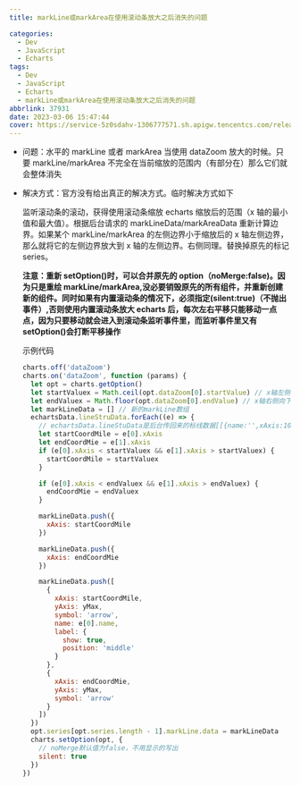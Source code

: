 ```yaml
---
title: markLine或markArea在使用滚动条放大之后消失的问题

categories:
  - Dev
  - JavaScript
  - Echarts
tags:
  - Dev
  - JavaScript
  - Echarts
  - markLine或markArea在使用滚动条放大之后消失的问题
abbrlink: 37931
date: 2023-03-06 15:47:44
cover: https://service-5z0sdahv-1306777571.sh.apigw.tencentcs.com/release/?uuid=677bfa68c8964617af0eeff4596cd54f
---
```


- 问题：水平的 markLine 或者 markArea 当使用 dataZoom 放大的时候。只要 markLine/markArea 不完全在当前缩放的范围内（有部分在）那么它们就会整体消失
- 解决方式：官方没有给出真正的解决方式。临时解决方式如下

  监听滚动条的滚动，获得使用滚动条缩放 echarts 缩放后的范围（x 轴的最小值和最大值）。根据后台请求的 markLineData/markAreaData 重新计算边界。如果某个 markLine/markArea 的左侧边界小于缩放后的 x 轴左侧边界，那么就将它的左侧边界放大到 x 轴的左侧边界。右侧同理。替换掉原先的标记 series。

  **注意：重新 setOption()时，可以合并原先的 option（noMerge:false)。因为只是重绘 markLine/markArea,没必要销毁原先的所有组件，并重新创建新的组件。同时如果有内置滚动条的情况下，必须指定(silent:true)（不抛出事件）,否则使用内置滚动条放大 echarts 后，每次左右平移只能移动一点点，因为只要移动就会进入到滚动条监听事件里，而监听事件里又有 setOption()会打断平移操作**

  示例代码

  ```js
  charts.off('dataZoom')
  charts.on('dataZoom', function (params) {
    let opt = charts.getOption()
    let startValuex = Math.ceil(opt.dataZoom[0].startValue) // x轴左侧向上取整
    let endValuex = Math.floor(opt.dataZoom[0].endValue) // x轴右侧向下取整
    let markLineData = [] // 新的markLine数组
    echartsData.lineStruData.forEach((e) => {
      // echartsData.lineStuData是后台传回来的标线数据[[{name:'',xAxis:100},{xAxis:200}].]
      let startCoordMile = e[0].xAxis
      let endCoordMie = e[1].xAxis
      if (e[0].xAxis < startValuex && e[1].xAxis > startValuex) {
        startCoordMile = startValuex
      }

      if (e[0].xAxis < endValuex && e[1].xAxis > endValuex) {
        endCoordMie = endValuex
      }

      markLineData.push({
        xAxis: startCoordMile
      })

      markLineData.push({
        xAxis: endCoordMie
      })

      markLineData.push([
        {
          xAxis: startCoordMile,
          yAxis: yMax,
          symbol: 'arrow',
          name: e[0].name,
          label: {
            show: true,
            position: 'middle'
          }
        },
        {
          xAxis: endCoordMie,
          yAxis: yMax,
          symbol: 'arrow'
        }
      ])
    })
    opt.series[opt.series.length - 1].markLine.data = markLineData
    charts.setOption(opt, {
      // noMerge默认值为false，不用显示的写出
      silent: true
    })
  })
  ```